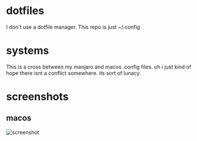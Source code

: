 # dotfiles
I don't use a dotfile manager. This repo is just ~/.config
# systems
This is a cross between my manjaro and macos .config files. uh i just kind of hope there isnt a conflict somewhere. its sort of lunacy.
# screenshots
## macos
![screenshot](https://textedit.dev/image_cdn/dotfiles/screenshot.png)
